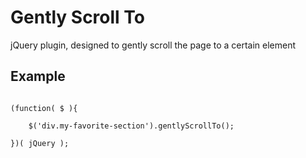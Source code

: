 # Gently Scroll To

jQuery plugin, designed to gently scroll the page to a certain element

## Example

``` 

(function( $ ){

    $('div.my-favorite-section').gentlyScrollTo();

})( jQuery );
```
